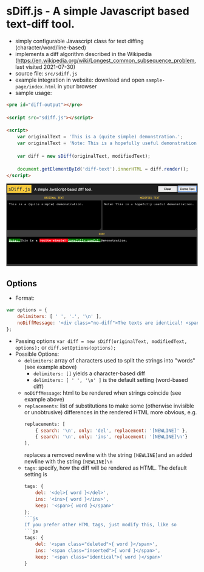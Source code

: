# sDiff.js - A simple Javascript based text-diff tool.

* simply configurable Javascript class for text diffing (character/word/line-based)
* implements a diff algorithm described in the Wikipedia (https://en.wikipedia.org/wiki/Longest_common_subsequence_problem, last visited 2021-07-30)
* source file: `src/sdiff.js`
* example integration in website: download and open `sample-page/index.html` in your browser
* sample usage:
```html
<pre id="diff-output"></pre>

<script src="sdiff.js"></script>

<script>
    var originalText = 'This is a (quite simple) demonstration.';
    var originalText = 'Note: This is a hopefully useful demonstration.';
    
    var diff = new sDiff(originalText, modifiedText);
    
    document.getElementById('diff-text').innerHTML = diff.render();
</script>
```
<img alt="Screenshot" src="./screenshot.png" />

## Options
* Format:
```js
var options = {
    delimiters: [ ' ', '.', '\n' ],
    noDiffMessage: '<div class="no-diff">The texts are identical! <span>✓</span></div>'
};
```
* Passing options `var diff = new sDiff(originalText, modifiedText, options);` or `diff.setOptions(options);`
* Possible Options:
  * `delimiters`: array of characters used to split the strings into "words" (see example above)
     * `delimiters: []` yields a character-based diff
     * `delimiters: [ ' ', '\n' ]` is the default setting (word-based diff) 
  * `noDiffMessage`: html to be rendered when strings coincide (see example above)
  * `replacements`: list of substitutions to make some (otherwise invisible or unobtrusive) differences in the rendered HTML more obvious, e.g.
    ```js
    replacements: [
        { search: '\n', only: 'del', replacement: '[NEWLINE]' },
        { search: '\n', only: 'ins', replacement: '[NEWLINE]\n'}
    ],
    ```
    replaces a removed newline with the string `[NEWLINE]`and an added newline with the string `[NEWLINE]\n` 
  * `tags`: specify, how the diff will be rendered as HTML. The default setting is  
    ```js
    tags: {
        del: '<del>{ word }</del>',
        ins: '<ins>{ word }</ins>',
        keep: '<span>{ word }</span>'
    };
    ```js
    If you prefer other HTML tags, just modify this, like so
    ```js
    tags: {
        del: '<span class="deleted">{ word }</span>',
        ins: '<span class="inserted">{ word }</span>',
        keep: '<span class="identical">{ word }</span>'
    }
    ```
